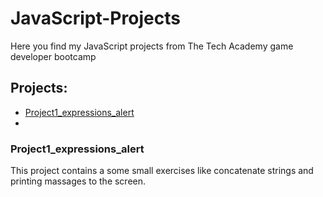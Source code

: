 # JavaScript-Projects
Here you find my JavaScript projects from The Tech Academy game developer bootcamp

## Projects:
- [Project1_expressions_alert](#project1_expressions_alert)
-
  
### Project1_expressions_alert
This project contains a some small exercises like concatenate strings and printing massages to the screen.
